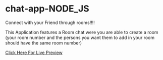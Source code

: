 # chat-app-NODE_JS


Connect with your Friend through rooms!!!!


This Application features a Room chat were you are able to create a room (your room number and the persons you want them to add in your room should have the same room number) 


<a href="https://chat-web-nodejs.herokuapp.com"> Click Here For Live Preview</a>
